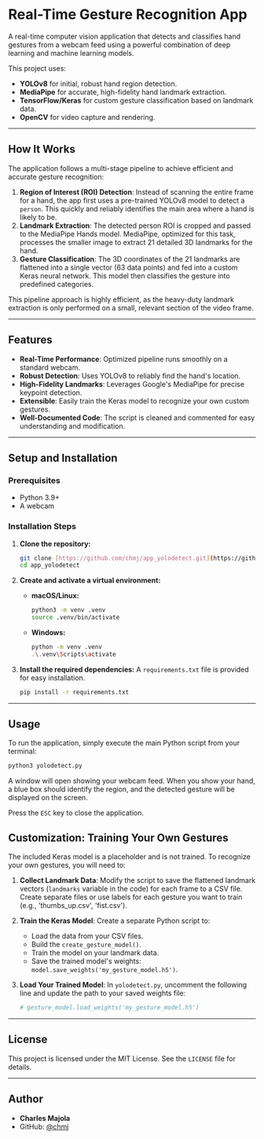 # Real-Time Gesture Recognition App


A real-time computer vision application that detects and classifies hand gestures from a webcam feed using a powerful combination of deep learning and machine learning models.

This project uses:
- **YOLOv8** for initial, robust hand region detection.
- **MediaPipe** for accurate, high-fidelity hand landmark extraction.
- **TensorFlow/Keras** for custom gesture classification based on landmark data.
- **OpenCV** for video capture and rendering.

---

## How It Works

The application follows a multi-stage pipeline to achieve efficient and accurate gesture recognition:

1.  **Region of Interest (ROI) Detection**: Instead of scanning the entire frame for a hand, the app first uses a pre-trained YOLOv8 model to detect a `person`. This quickly and reliably identifies the main area where a hand is likely to be.
2.  **Landmark Extraction**: The detected person ROI is cropped and passed to the MediaPipe Hands model. MediaPipe, optimized for this task, processes the smaller image to extract 21 detailed 3D landmarks for the hand.
3.  **Gesture Classification**: The 3D coordinates of the 21 landmarks are flattened into a single vector (63 data points) and fed into a custom Keras neural network. This model then classifies the gesture into predefined categories.

This pipeline approach is highly efficient, as the heavy-duty landmark extraction is only performed on a small, relevant section of the video frame.

---

## Features

- **Real-Time Performance**: Optimized pipeline runs smoothly on a standard webcam.
- **Robust Detection**: Uses YOLOv8 to reliably find the hand's location.
- **High-Fidelity Landmarks**: Leverages Google's MediaPipe for precise keypoint detection.
- **Extensible**: Easily train the Keras model to recognize your own custom gestures.
- **Well-Documented Code**: The script is cleaned and commented for easy understanding and modification.

---

## Setup and Installation

### Prerequisites

- Python 3.9+
- A webcam

### Installation Steps

1.  **Clone the repository:**
    ```bash
    git clone [https://github.com/chmj/app_yolodetect.git](https://github.com/chmj/app_yolodetect.git)
    cd app_yolodetect
    ```

2.  **Create and activate a virtual environment:**
    - **macOS/Linux:**
      ```bash
      python3 -m venv .venv
      source .venv/bin/activate
      ```
    - **Windows:**
      ```bash
      python -m venv .venv
      .\.venv\Scripts\activate
      ```

3.  **Install the required dependencies:**
    A `requirements.txt` file is provided for easy installation.
    ```bash
    pip install -r requirements.txt
    ```

---

## Usage

To run the application, simply execute the main Python script from your terminal:

```bash
python3 yolodetect.py
```

A window will open showing your webcam feed. When you show your hand, a blue box should identify the region, and the detected gesture will be displayed on the screen.

Press the `ESC` key to close the application.

## Customization: Training Your Own Gestures

The included Keras model is a placeholder and is not trained. To recognize your own gestures, you will need to:

1.  **Collect Landmark Data**: Modify the script to save the flattened landmark vectors (`landmarks` variable in the code) for each frame to a CSV file. Create separate files or use labels for each gesture you want to train (e.g., 'thumbs_up.csv', 'fist.csv').

2.  **Train the Keras Model**: Create a separate Python script to:
    - Load the data from your CSV files.
    - Build the `create_gesture_model()`.
    - Train the model on your landmark data.
    - Save the trained model's weights: `model.save_weights('my_gesture_model.h5')`.

3.  **Load Your Trained Model**: In `yolodetect.py`, uncomment the following line and update the path to your saved weights file:
    ```python
    # gesture_model.load_weights('my_gesture_model.h5')
    ```

---

## License

This project is licensed under the MIT License. See the `LICENSE` file for details.

---

## Author

- **Charles Majola**
- GitHub: [@chmj](https://github.com/chmj)
